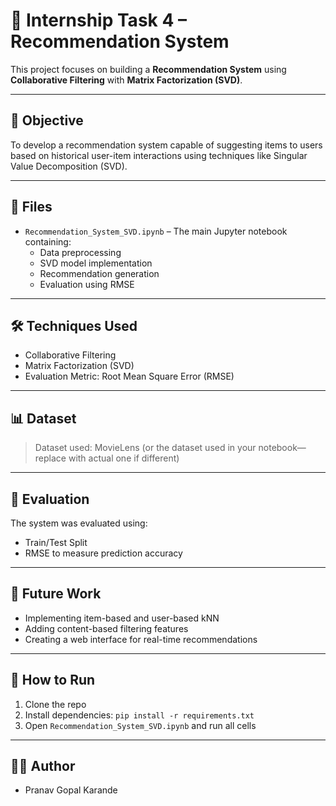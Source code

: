 # 🎯 Internship Task 4 – Recommendation System

This project focuses on building a **Recommendation System** using **Collaborative Filtering** with **Matrix Factorization (SVD)**.

---

## 📌 Objective

To develop a recommendation system capable of suggesting items to users based on historical user-item interactions using techniques like Singular Value Decomposition (SVD).

---

## 📂 Files

- `Recommendation_System_SVD.ipynb` – The main Jupyter notebook containing:
  - Data preprocessing
  - SVD model implementation
  - Recommendation generation
  - Evaluation using RMSE

---

## 🛠️ Techniques Used

- Collaborative Filtering
- Matrix Factorization (SVD)
- Evaluation Metric: Root Mean Square Error (RMSE)

---

## 📊 Dataset

> Dataset used: MovieLens (or the dataset used in your notebook—replace with actual one if different)

---

## 🧪 Evaluation

The system was evaluated using:
- Train/Test Split
- RMSE to measure prediction accuracy

---

## 🧠 Future Work

- Implementing item-based and user-based kNN
- Adding content-based filtering features
- Creating a web interface for real-time recommendations

---

## 📌 How to Run

1. Clone the repo
2. Install dependencies: `pip install -r requirements.txt`
3. Open `Recommendation_System_SVD.ipynb` and run all cells

---

## 👨‍💻 Author

- Pranav Gopal Karande
